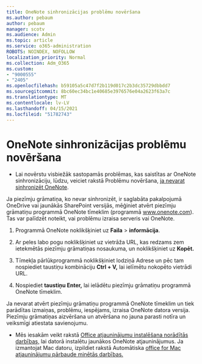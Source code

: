 ```yaml
---
title: OneNote sinhronizācijas problēmu novēršana
ms.author: pebaum
author: pebaum
manager: scotv
ms.audience: Admin
ms.topic: article
ms.service: o365-administration
ROBOTS: NOINDEX, NOFOLLOW
localization_priority: Normal
ms.collection: Adm_O365
ms.custom:
- "9000555"
- "2405"
ms.openlocfilehash: b59105a5c47d7f2b119d017c2b3dc35729dbbdd7
ms.sourcegitcommit: 8bc60ec34bc1e40685e3976576e04a2623f63a7c
ms.translationtype: MT
ms.contentlocale: lv-LV
ms.lasthandoff: 04/15/2021
ms.locfileid: "51782743"
---
```

# <a name="troubleshoot-onenote-sync-issues"></a>OneNote sinhronizācijas problēmu novēršana

* Lai novērstu visbiežāk sastopamās problēmas, kas saistītas ar OneNote sinhronizāciju, lūdzu, veiciet rakstā Problēmu novēršana, [ja nevarat sinhronizēt OneNote](https://support.office.com/article/Fix-issues-when-you-can-t-sync-OneNote-299495ef-66d1-448f-90c1-b785a6968d45).

Ja piezīmju grāmatiņa, ko nevar sinhronizēt, ir saglabāta pakalpojumā OneDrive vai jaunākās SharePoint versijās, mēģiniet atvērt piezīmju grāmatiņu programmā OneNote tīmeklim (programmā www.onenote.com). Tas var palīdzēt noteikt, vai problēmu izraisa serveris vai OneNote.

1. Programmā OneNote noklikšķiniet uz **Faila**  >  **informācija**.

2. Ar peles labo pogu noklikšķiniet uz vietrāža URL, kas redzams zem ietekmētās piezīmju grāmatiņas nosaukuma, un noklikšķiniet uz **Kopēt.**

3. Tīmekļa pārlūkprogrammā noklikšķiniet lodziņā Adrese un pēc tam nospiediet taustiņu kombināciju **Ctrl + V,** lai ielīmētu nokopēto vietrādi URL.

4. Nospiediet **taustiņu Enter,** lai ielādētu piezīmju grāmatiņu programmā OneNote tīmeklim.

Ja nevarat atvērt piezīmju grāmatiņu programmā OneNote tīmeklim un tiek parādītas izmaiņas, problēmu, iespējams, izraisa OneNote datora versija. Piezīmju grāmatiņas aizvēršana un atvēršana no jauna parasti notīra un veiksmīgi atiestata savienojumu.

* Mēs iesakām veikt rakstā [Office atjauninājumu instalēšana norādītās darbības,](https://support.office.com/article/Install-Office-updates-2ab296f3-7f03-43a2-8e50-46de917611c5) lai datorā instalētu jaunākos OneNote atjauninājumus. Ja izmantojat Mac datoru, izpildiet rakstā Automātiska [office for Mac atjauninājumu pārbaude minētās darbības.](https://support.office.com/article/update-office-for-mac-automatically-bfd1e497-c24d-4754-92ab-910a4074d7c1)